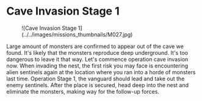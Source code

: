 # Cave Invasion Stage 1

<figure markdown>
  ![Cave Invasion Stage 1](../../images/missions_thumbnails/M027.jpg)
</figure>

Large amount of monsters are confirmed to appear out of the cave we found. It's likely that the monsters reproduce deep underground. It's too dangerous to leave it that way. Let's commence operation cave invasion now.
When invading the nest, the first risk you may face is encountering alien sentinels again at the location where you ran into a horde of monsters last time.
Operation Stage 1, the vanguard should lead and take out the enemy sentinels. After the place is secured, head deep into the nest and eliminate the monsters, making way for the follow-up forces.
